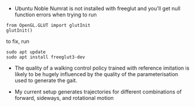 - Ubuntu Noble Numrat is not installed with freeglut and you'll get null function errors when trying to run

```
from OpenGL.GLUT import glutInit
glutInit()
```

to fix, run 
```
sudo apt update
sudo apt install freeglut3-dev
```

- The quality of a walking control policy trained with reference imitation is likely to be hugely influenced by the quality of the parameterisation used to generate the gait. 

- My current setup generates trajectories for different combinations of forward, sideways, and rotational motion